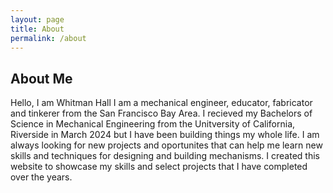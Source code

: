 ```yaml
---
layout: page
title: About
permalink: /about
---
```

## About Me
Hello, I am Whitman Hall
I am a mechanical engineer, educator, fabricator and tinkerer from the San Francisco Bay Area. I recieved my Bachelors of Science in Mechanical Engineering from the Unitversity of California, Riverside in March 2024 but I have been building things my whole life. I am always looking for new projects and oportunites that can help me learn new skills and techniques for designing and building mechanisms. I created this website to showcase my skills and select projects that I have completed over the years.
